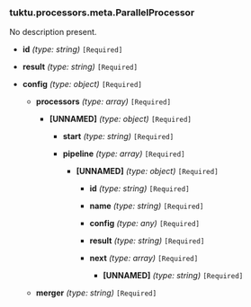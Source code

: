 ### tuktu.processors.meta.ParallelProcessor
No description present.

  * **id** *(type: string)* `[Required]`

  * **result** *(type: string)* `[Required]`

  * **config** *(type: object)* `[Required]`

    * **processors** *(type: array)* `[Required]`

      * **[UNNAMED]** *(type: object)* `[Required]`

        * **start** *(type: string)* `[Required]`

        * **pipeline** *(type: array)* `[Required]`

          * **[UNNAMED]** *(type: object)* `[Required]`

            * **id** *(type: string)* `[Required]`

            * **name** *(type: string)* `[Required]`

            * **config** *(type: any)* `[Required]`

            * **result** *(type: string)* `[Required]`

            * **next** *(type: array)* `[Required]`

              * **[UNNAMED]** *(type: string)* `[Required]`

    * **merger** *(type: string)* `[Required]`

